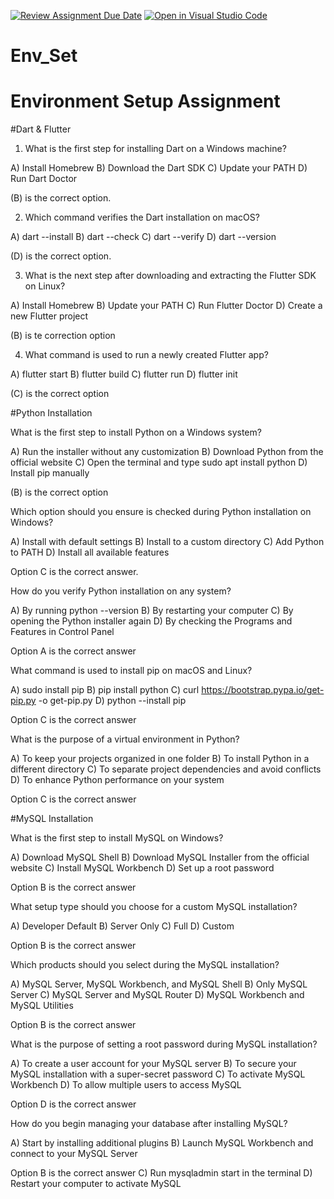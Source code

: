 [![Review Assignment Due Date](https://classroom.github.com/assets/deadline-readme-button-22041afd0340ce965d47ae6ef1cefeee28c7c493a6346c4f15d667ab976d596c.svg)](https://classroom.github.com/a/vnsr1XuU)
[![Open in Visual Studio Code](https://classroom.github.com/assets/open-in-vscode-2e0aaae1b6195c2367325f4f02e2d04e9abb55f0b24a779b69b11b9e10269abc.svg)](https://classroom.github.com/online_ide?assignment_repo_id=16368843&assignment_repo_type=AssignmentRepo)
# Env_Set

# Environment Setup Assignment

#Dart & Flutter

1. What is the first step for installing Dart on a Windows machine?

A) Install Homebrew
B) Download the Dart SDK
C) Update your PATH
D) Run Dart Doctor

(B) is the correct option.

2. Which command verifies the Dart installation on macOS?

A) dart --install
B) dart --check
C) dart --verify
D) dart --version

(D) is the correct option.

3. What is the next step after downloading and extracting the Flutter SDK on Linux?

A) Install Homebrew
B) Update your PATH
C) Run Flutter Doctor
D) Create a new Flutter project

(B) is te correction option

4. What command is used to run a newly created Flutter app?

A) flutter start
B) flutter build
C) flutter run
D) flutter init

(C) is the correct option

#Python Installation

What is the first step to install Python on a Windows system?

A) Run the installer without any customization
B) Download Python from the official website
C) Open the terminal and type sudo apt install python
D) Install pip manually

(B) is the correct option

Which option should you ensure is checked during Python installation on Windows?

A) Install with default settings
B) Install to a custom directory
C) Add Python to PATH
D) Install all available features

Option C is the correct answer.

How do you verify Python installation on any system?

A) By running python --version
B) By restarting your computer
C) By opening the Python installer again
D) By checking the Programs and Features in Control Panel

Option A is the correct answer

What command is used to install pip on macOS and Linux?

A) sudo install pip
B) pip install python
C) curl https://bootstrap.pypa.io/get-pip.py -o get-pip.py
D) python --install pip

Option C is the correct answer

What is the purpose of a virtual environment in Python?

A) To keep your projects organized in one folder
B) To install Python in a different directory
C) To separate project dependencies and avoid conflicts
D) To enhance Python performance on your system

Option C is the correct answer

#MySQL Installation

What is the first step to install MySQL on Windows?

A) Download MySQL Shell
B) Download MySQL Installer from the official website
C) Install MySQL Workbench
D) Set up a root password

Option B is the correct answer

What setup type should you choose for a custom MySQL installation?

A) Developer Default
B) Server Only
C) Full
D) Custom

Option B is the correct answer

Which products should you select during the MySQL installation?

A) MySQL Server, MySQL Workbench, and MySQL Shell
B) Only MySQL Server
C) MySQL Server and MySQL Router
D) MySQL Workbench and MySQL Utilities

Option B is the correct answer

What is the purpose of setting a root password during MySQL installation?

A) To create a user account for your MySQL server
B) To secure your MySQL installation with a super-secret password
C) To activate MySQL Workbench
D) To allow multiple users to access MySQL

Option D is the correct answer

How do you begin managing your database after installing MySQL?

A) Start by installing additional plugins
B) Launch MySQL Workbench and connect to your MySQL Server

Option B is the correct answer
C) Run mysqladmin start in the terminal
D) Restart your computer to activate MySQL
